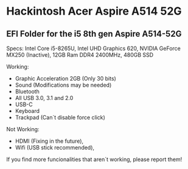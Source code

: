 # Hackintosh Acer Aspire A514 52G
## EFI Folder for the i5 8th gen Aspire A514-52G

Specs:
Intel Core i5-8265U,
Intel UHD Graphics 620,
NVIDIA GeForce MX250 (Inactive),
12GB Ram DDR4 2400MHz,
480GB SSD

Working:
- Graphic Acceleration 2GB (Only 30 bits)
- Sound (Modifications may be needed)
- Bluetooth
- All USB 3.0, 3.1 and 2.0
- USB-C
- Keyboard
- Trackpad (Can´t disable force click)

Not Working:
- HDMI (Fixing in the future),
- Wifi (USB stick recommended),

If you find more funcionalities that aren´t working, please report them!
